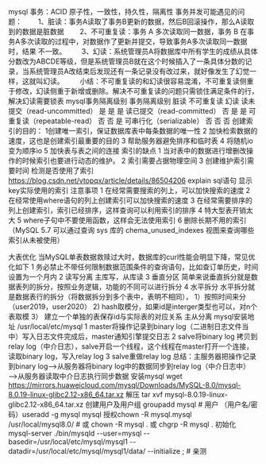 mysql
   事务：ACID 原子性，一致性，持久性，隔离性
   事务并发可能遇见的问题：　 　1、脏读：事务A读取了事务B更新的数据，然后B回滚操作，那么A读取到的数据是脏数据
                        　　2、不可重复读：事务 A 多次读取同一数据，事务 B 在事务A多次读取的过程中，对数据作了更新并提交，导致事务A多次读取同一数据时，结果 不一致。
                        　　3、幻读：系统管理员A将数据库中所有学生的成绩从具体分数改为ABCDE等级，但是系统管理员B就在这个时候插入了一条具体分数的记录，当系统管理员A改结束后发现还有一条记录没有改过来，就好像发生了幻觉一样，这就叫幻读。
                            　　小结：不可重复读的和幻读很容易混淆，不可重复读侧重于修改，幻读侧重于新增或删除。解决不可重复读的问题只需锁住满足条件的行，解决幻读需要锁表
                                 mysql事务隔离级别
                              事务隔离级别 	                  脏读 	不可重复读 	幻读
                              读未提交（read-uncommitted） 	    是 	    是 	    是
                              读已提交（read-committed） 	        否   	是   	是
                              可重复读（repeatable-read） 	    否 	    否    	是
                              可串行化（serializable） 	        否   	否   	否
   创建索引的目的：
      1创建唯一索引，保证数据库表中每条数据的唯一性
      2 加快检索数据的速度，这也是创建索引最重要的目的
      3 帮助服务器避免排序和临时表
      4 将随机io变为顺序io
      5 加快表与表之间的连接
     索引的缺点
       1 当对表中的数据进行增删改操作的时候索引也要进行动态的维护。
       2 索引需要占据物理空间
       3 创建维护索引需要时间
      检测是否使用了索引  https://blog.csdn.net/vtopqx/article/details/86504206
              explain sql语句   显示key实际使用的索引
      注意事项
        1 在经常需要搜索的列上，可以加快搜索的速度
        2 在经常使用where语句的列上创建索引可以加快搜索的速度
        3 在经常需要排序的列上创建索引，索引已经排序，这样查询可以利用索引的排序
        4 特大型表开销太大
        5  where子句中不要使用函数，这样会无法使用索引
        6 删除长期不用的索引（MySQL 5.7 可以通过查询 sys 库的 chema_unused_indexes 视图来查询哪些索引从未被使用）
    
  大表优化
      当MySQL单表数据救赎过大时，数据库的curl性能会明显下降，常见优化如下
      1 务必禁止不带任何限制数据范围条件的查询语句，比如查订单历史，时间设置为一个月内
      2 读写分离 主库写，从库读
      3 垂直分区 简单来说垂直拆分就是数据表列的拆分，按照业务逻辑，功能的不同可以进行拆分
      4 水平拆分 水平拆分就是数据表行的拆分（将数据拆分到多个表中，表明不相同），
             1）按照时间来分（user2019，user2020）
             2) hash取模分，如果id是interger类型也可以，对n个表取模
             3） 建立一个单独的表保存id与实际表的对应关系
   主从分离 mysql安装地址 /usr/local/etc/mysql
        1 master将操作记录到binary log（二进制日志文件当中）写入日志文件完成后，master通知引擎提交日志
        2 salve将binary log 拷贝到relay log（中介日志），salve开启一个线程，这个线程在master打开一个连接，读取binary log，写入relay log
        3 salve重做relay log
        总结：主服务器把操作记录到binary log——>从服务器将binary log中的数据同步到relay log（中介日志中）——>从服务器读取中介日志执行同步数据
       安装mysql wget https://mirrors.huaweicloud.com/mysql/Downloads/MySQL-8.0/mysql-8.0.19-linux-glibc2.12-x86_64.tar.xz
                 解压 tar xvf mysql-8.0.19-linux-glibc2.12-x86_64.tar.xz
                 创建用户及用户组 groupadd mysql
                 # 用户 （用户名/密码）useradd -g mysql mysql
                授权chown -R mysql.mysql /usr/local/mysql8.0/ #  或  chown -R mysql .   或   chgrp -R mysql .
                初始化mysql-server ./bin/mysqld --user=mysql --basedir=/usr/local/etc/mysql/mysql1 --datadir=/usr/local/etc/mysql/mysql1/data/ --initialize ; # 亲测

       